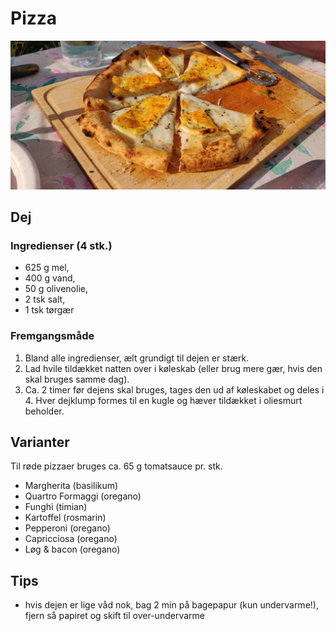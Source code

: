 # Pizza
![Pizza](Billeder/Pizza.jpg)

## Dej

### Ingredienser (4 stk.)
- 625 g mel,
- 400 g vand,
- 50 g olivenolie,
- 2 tsk salt,
- 1 tsk tørgær

### Fremgangsmåde
1. Bland alle ingredienser, ælt grundigt til dejen er stærk.
2. Lad hvile tildækket natten over i køleskab (eller brug mere gær, hvis den skal bruges samme dag).
3. Ca. 2 timer før dejens skal bruges, tages den ud af køleskabet og deles i 4. Hver dejklump formes til en kugle og hæver tildækket i oliesmurt beholder.

## Varianter
Til røde pizzaer bruges ca. 65 g tomatsauce pr. stk.

- Margherita (basilikum)
- Quartro Formaggi (oregano)
- Funghi (timian)
- Kartoffel (rosmarin)
- Pepperoni (oregano)
- Capricciosa (oregano)
- Løg & bacon (oregano)

## Tips
- hvis dejen er lige våd nok, bag 2 min på bagepapur (kun undervarme!), fjern så papiret og skift til over-undervarme
